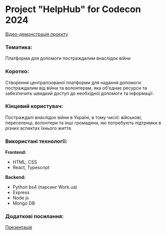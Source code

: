 # Project "HelpHub" for Codecon 2024

[Відео-демонстрація проєкту](https://drive.google.com/file/d/1lyWnenAgNk_J3qVqI1Ox83m3bykieJHP/view?usp=sharing)

### Тематика: 
Платформа для допомоги постраждалим внаслідок війни

### Коротко: 
Створення централізованої платформи для надання допомоги постраждалим від війни та волонтерам, яка об'єднає ресурси та забезпечить швидкий доступ до необхідної допомоги та інформації.  

### Кінцевий користувач: 
Постраждалі внаслідок війни в Україні, в тому числі: військові, переселенці, волонтери та інші громадяни, які потребують підтримки в різних аспектах їхнього життя.

### Використані технології:
**Frontend:**
- HTML, CSS
- React, Typescript

**Backend:**
- Python bs4 (парсинг Work.ua)
- Express
- Node js
- Mongo DB

### Додаткові посилання:
[Презентація](https://www.canva.com/design/DAGCYrak2tw/MMSDimReIqJZUTdb0kwuFg/edit?utm_content=DAGCYrak2tw&utm_campaign=designshare&utm_medium=link2&utm_source=sharebutton)
